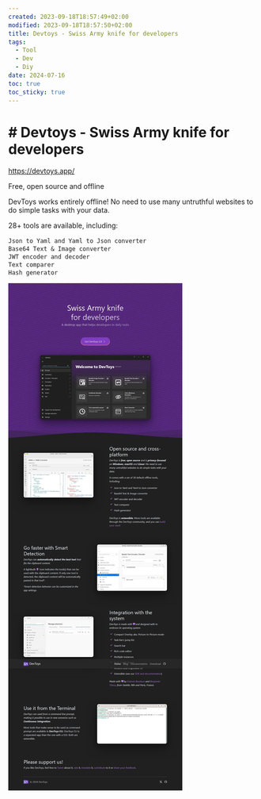 ```yaml
---
created: 2023-09-18T18:57:49+02:00
modified: 2023-09-18T18:57:50+02:00
title: Devtoys - Swiss Army knife for developers
tags:
  - Tool
  - Dev
  - Diy
date: 2024-07-16
toc: true
toc_sticky: true
---
```


# # Devtoys - Swiss Army knife for developers

<https://devtoys.app/>

Free, open source and offline

DevToys works entirely offline! No need to use many untruthful websites to do simple tasks with your data.

28+ tools are available, including:

    Json to Yaml and Yaml to Json converter
    Base64 Text & Image converter
    JWT encoder and decoder
    Text comparer
    Hash generator


![](../_asset/2023-09-18-swisarmysknife_image_1.jpg)